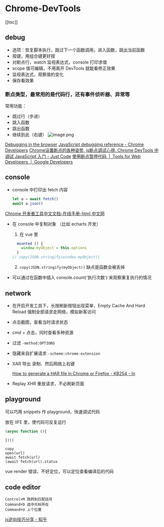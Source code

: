 # Chrome-DevTools
[[toc]]

## debug
- 选项：恢复脚本执行，跳过下一个函数调用，进入函数，跳出当前函数
- 按键，用组合键更好按
- 对断点行，watch 监视表达式，console 打印求值
- scope 值可编辑，不用离开 DevTools 就能看修正效果
- 监视表达式，观察值的变化
- 保存看效果
### 断点类型，最常用的是代码行，还有事件侦听器、异常等

  常用功能：
  - 跳过行（步进）
  - 跳入函数
  - 跳出函数
  - 继续到此（右键）
    ![image.png](http://ww1.sinaimg.cn/mw690/4e5d3ea7ly1gu3r6h0a0tj20ph0bugsl.jpg)

[Debugging in the browser](https://javascript.info/debugging-chrome)
[JavaScript debugging reference - Chrome Developers](https://developer.chrome.com/docs/devtools/javascript/reference/)
[Chrome设置断点的各种姿势, js断点调试心得, Chrome DevTools 中调试 JavaScript 入门 - Just Code](https://justcode.ikeepstudying.com/2018/09/chrome%25E8%25AE%25BE%25E7%25BD%25AE%25E6%2596%25AD%25E7%2582%25B9%25E7%259A%2584%25E5%2590%2584%25E7%25A7%258D%25E5%25A7%25BF%25E5%258A%25BF-js%25E6%2596%25AD%25E7%2582%25B9%25E8%25B0%2583%25E8%25AF%2595%25E5%25BF%2583%25E5%25BE%2597-chrome-devtools-%25E4%25B8%25AD%25E8%25B0%2583%25E8%25AF%2595-javascrip/)
[使用断点暂停代码  |  Tools for Web Developers  |  Google Developers](https://developers.google.com/web/tools/chrome-devtools/javascript/breakpoints?hl=zh-cn#exceptions)


## console
- console 中打印出 fetch 内容
  ```js
  let a = await fetch()
  await a.json()
  ```

[Chrome 开发者工具中文文档-在线手册-html 中文网](https://www.html.cn/doc/chrome-devtools/)

- 在 console 中复制对象 （比如 echarts 开发）

    1. 在 vue 里
    ```js
      mounted () {
        window.myObject = this.options
      }
    // copy(JSON.stringify(window.myObject))
    ```
    2. `copy(JSON.stringify(myObject))` 缺点是函数会被丢掉

- 可以通过在函数中插入 console.count('执行次数') 来观察重复执行的情况

## network
- 在开启开发工具下，长按刷新按钮出现菜单，Empty Cache And Hard Reload 强制全部请求走网络，模拟新客访问
- 点击截图，查看当时请求状态
- cmd + 点击，同时查看多种资源
- 过滤 `-method:OPTIONS`
- 隐藏来自扩展请求 `-scheme:chrome-extension`
- XAR 导出 录制、然后网络上右键 

    [How to generate a HAR file in Chrome or Firefox - KB254 - In](https://www.inflectra.com/support/knowledgebase/kb254.aspx)
- Replay XHR 重放请求，不必刷新页面

## playground
可以巧用 snippets 作 playground，快速调试代码

放在 IIFE 里，使代码可反复运行
```js
(async function (){

})()
```

```
copy
open(url)
await fetch(url)
(await fetch(url).status
```

vue render 错误，不好定位，可以定位查看编译后的代码

## code editor
```
Control+M 跳转到匹配括号
Command+D 选中光标所在
Command+U 上个位置
```

[js逆向技巧分享 - 知乎](https://zhuanlan.zhihu.com/p/108207751)

